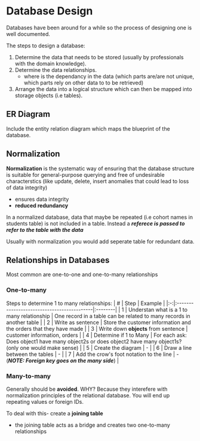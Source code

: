 # Database Design

Databases have been around for a while so the process of designing one is well documented.

The steps to design a database:
1. Determine the data that needs to be stored (usually by professionals with the domain knowledge).
2. Determine the data relationships.
    - where is the dependancy in the data (which parts are/are not unique, which parts rely on other data to to be retrieved)
3. Arrange the data into a logical structure which can then be mapped into storage objects (i.e tables).

## **ER Diagram**

Include the entity relation diagram which maps the blueprint of the database.

## **Normalization**

**Normalization** is the systematic way of ensuring that the database structure is suitable for general-purpose querying and free of undesirable characterstics (like update, delete, insert anomalies that could lead to loss of data integrity)
  - ensures data integrity
  - **reduced redundancy**

In a normalized database, data that maybe be repeated (i.e cohort names in students table) is not included in a table. Instead a ***referece is passed to refer to the table with the data***

Usually with normalization you would add seperate table for redundant data. 

## **Relationships in Databases**

Most common are one-to-one and one-to-many relationships

### One-to-many

Steps to determine 1 to many relationships:
| # | Step                                       | Example |
|:-:|:-------------------------------------------|:--------|
| 1 | Understan what is a 1 to many relationship | One record in a table can be related to many records in another table        |
| 2 | Write as sentence                          | Store the customer information and the orders that they have made       |
| 3 | Write down **objects** from sentence       | customer information, orders         |
| 4 | Determine if 1 to Many                     | For each ask: Does object1 have many object2s or does object2 have many object1s?  (only one would make sense)       |
| 5 | Create the diagram                         | -      |
| 6 | Draw a line between the tables             | -      |
| 7 | Add the crow's foot notation to the line   | - (***NOTE: Foreign key goes on the many side***)     |


### Many-to-many

Generally should be **avoided**. WHY? Because they interefere with normalization principles of the relational database. You will end up repeating values or foreign IDs.

To deal with this- create a **joining table**
- the joining table acts as a bridge and creates two one-to-many relationships